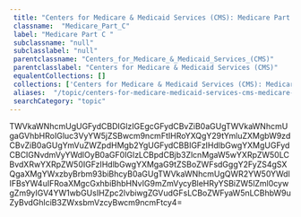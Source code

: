 ```yaml
--- 
 title: "Centers for Medicare & Medicaid Services (CMS): Medicare Part C " 
 classname:  "Medicare_Part_C" 
 label: "Medicare Part C " 
 subclassname: "null" 
 subclasslabel: "null" 
 parentclassname: "Centers_for_Medicare_&_Medicaid_Services_(CMS)" 
 parentclasslabel: "Centers for Medicare & Medicaid Services (CMS)" 
 equalentCollections: [] 
 collections: ['Centers for Medicare & Medicaid Services (CMS): Medicare Part C ']
 aliases:  "/topic/centers-for-medicare-medicaid-services-cms-medicare-part-c"  
 searchCategory: "topic" 
---
```

TWVkaWNhcmUgUGFydCBDIGlzIGEgcGFydCBvZiB0aGUgTWVkaWNhcmUgaGVhbHRoIGluc3VyYW5jZSBwcm9ncmFtIHRoYXQgY29tYmluZXMgbW9zdCBvZiB0aGUgYmVuZWZpdHMgb2YgUGFydCBBIGFzIHdlbGwgYXMgUGFydCBCIGNvdmVyYWdlOyB0aGF0IGlzLCBpdCBjb3ZlcnMgaW5wYXRpZW50LCBvdXRwYXRpZW50IGFzIHdlbGwgYXMgaG9tZSBoZWFsdGggY2FyZS4gSXQgaXMgYWxzbyBrbm93biBhcyB0aGUgTWVkaWNhcmUgQWR2YW50YWdlIFBsYW4uIFRoaXMgcGxhbiBhbHNvIG9mZmVycyBleHRyYSBiZW5lZml0cywgZm9yIGV4YW1wbGUsIHZpc2lvbiwgZGVudGFsLCBoZWFyaW5nLCBhbW9uZyBvdGhlciB3ZWxsbmVzcyBwcm9ncmFtcy4=